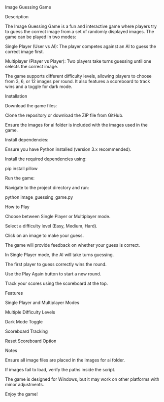 Image Guessing Game

Description

The Image Guessing Game is a fun and interactive game where players try to guess the correct image from a set of randomly displayed images. The game can be played in two modes:

Single Player (User vs AI): The player competes against an AI to guess the correct image first.

Multiplayer (Player vs Player): Two players take turns guessing until one selects the correct image.

The game supports different difficulty levels, allowing players to choose from 3, 6, or 12 images per round. It also features a scoreboard to track wins and a toggle for dark mode.

Installation

Download the game files:

Clone the repository or download the ZIP file from GitHub.

Ensure the images for ai folder is included with the images used in the game.

Install dependencies:

Ensure you have Python installed (version 3.x recommended).

Install the required dependencies using:

pip install pillow

Run the game:

Navigate to the project directory and run:

python image_guessing_game.py

How to Play

Choose between Single Player or Multiplayer mode.

Select a difficulty level (Easy, Medium, Hard).

Click on an image to make your guess.

The game will provide feedback on whether your guess is correct.

In Single Player mode, the AI will take turns guessing.

The first player to guess correctly wins the round.

Use the Play Again button to start a new round.

Track your scores using the scoreboard at the top.

Features

Single Player and Multiplayer Modes

Multiple Difficulty Levels

Dark Mode Toggle

Scoreboard Tracking

Reset Scoreboard Option

Notes

Ensure all image files are placed in the images for ai folder.

If images fail to load, verify the paths inside the script.

The game is designed for Windows, but it may work on other platforms with minor adjustments.

Enjoy the game!
